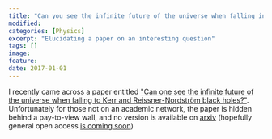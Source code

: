 ```yaml
---
title: "Can you see the infinite future of the universe when falling into a spinning black hole?"
modified:
categories: [Physics]
excerpt: "Elucidating a paper on an interesting question"
tags: []
image:
feature:
date: 2017-01-01
---
```


I recently came across a paper entitled ["Can one see the infinite future of the universe when falling to Kerr and Reissner-Nordström black holes?"](http://link.springer.com/article/10.1134/S020228931203005X). Unfortunately for those not on an academic network, the paper is hidden behind a pay-to-view wall, and no version is available on [arxiv](https://arxiv.org) (hopefully general open access [is coming soon](https://horizon-magazine.eu/article/research-papers-will-be-free-access-eventually-nature-s-philip-campbell_en.html))
